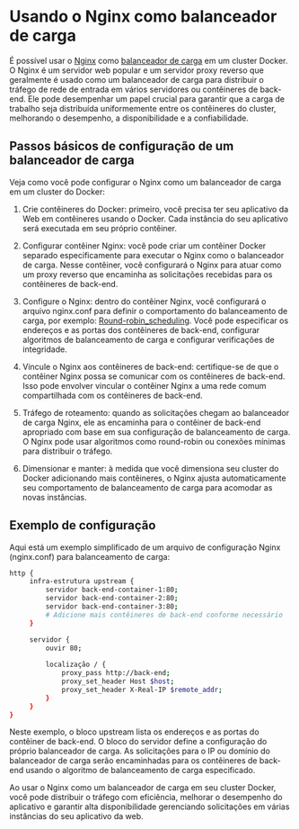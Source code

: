 # Usando o Nginx como balanceador de carga

É possível usar o [Nginx](https://en.wikipedia.org/wiki/Nginx) como [balanceador de carga](https://en.wikipedia.org/wiki/Load_balancing_(computing)) em um cluster Docker. O Nginx é um servidor web popular e um servidor proxy reverso que geralmente é usado como um balanceador de carga para distribuir o tráfego de rede de entrada em vários servidores ou contêineres de back-end. Ele pode desempenhar um papel crucial para garantir que a carga de trabalho seja distribuída uniformemente entre os contêineres do cluster, melhorando o desempenho, a disponibilidade e a confiabilidade.

## Passos básicos de configuração de um balanceador de carga

Veja como você pode configurar o Nginx como um balanceador de carga em um cluster do Docker:

1. Crie contêineres do Docker: primeiro, você precisa ter seu aplicativo da Web em contêineres usando o Docker. Cada instância do seu aplicativo será executada em seu próprio contêiner.

2. Configurar contêiner Nginx: você pode criar um contêiner Docker separado especificamente para executar o Nginx como o balanceador de carga. Nesse contêiner, você configurará o Nginx para atuar como um proxy reverso que encaminha as solicitações recebidas para os contêineres de back-end.

3. Configure o Nginx: dentro do contêiner Nginx, você configurará o arquivo nginx.conf para definir o comportamento do balanceamento de carga, por exemplo: [Round-robin_scheduling](https://en.wikipedia.org/wiki/Round-robin_scheduling). Você pode especificar os endereços e as portas dos contêineres de back-end, configurar algoritmos de balanceamento de carga e configurar verificações de integridade.

4. Vincule o Nginx aos contêineres de back-end: certifique-se de que o contêiner Nginx possa se comunicar com os contêineres de back-end. Isso pode envolver vincular o contêiner Nginx a uma rede comum compartilhada com os contêineres de back-end.

5. Tráfego de roteamento: quando as solicitações chegam ao balanceador de carga Nginx, ele as encaminha para o contêiner de back-end apropriado com base em sua configuração de balanceamento de carga. O Nginx pode usar algoritmos como round-robin ou conexões mínimas para distribuir o tráfego.

6. Dimensionar e manter: à medida que você dimensiona seu cluster do Docker adicionando mais contêineres, o Nginx ajusta automaticamente seu comportamento de balanceamento de carga para acomodar as novas instâncias.

## Exemplo de configuração 

Aqui está um exemplo simplificado de um arquivo de configuração Nginx (nginx.conf) para balanceamento de carga:

```bash
http {
     infra-estrutura upstream {
         servidor back-end-container-1:80;
         servidor back-end-container-2:80;
         servidor back-end-container-3:80;
         # Adicione mais contêineres de back-end conforme necessário
     }

     servidor {
         ouvir 80;
        
         localização / {
             proxy_pass http://back-end;
             proxy_set_header Host $host;
             proxy_set_header X-Real-IP $remote_addr;
         }
     }
}
```

Neste exemplo, o bloco upstream lista os endereços e as portas do contêiner de back-end. O bloco do servidor define a configuração do próprio balanceador de carga. As solicitações para o IP ou domínio do balanceador de carga serão encaminhadas para os contêineres de back-end usando o algoritmo de balanceamento de carga especificado.

Ao usar o Nginx como um balanceador de carga em seu cluster Docker, você pode distribuir o tráfego com eficiência, melhorar o desempenho do aplicativo e garantir alta disponibilidade gerenciando solicitações em várias instâncias do seu aplicativo da web.
